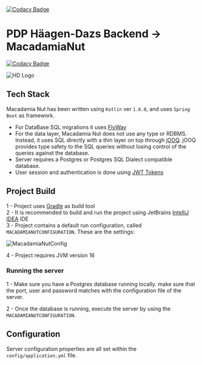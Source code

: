 [![Codacy Badge](https://app.codacy.com/project/badge/Grade/6a61a5a17bc640bab75bac3700f2edba)](https://www.codacy.com/gh/imollm/cidh-back-end/dashboard?utm_source=github.com&amp;utm_medium=referral&amp;utm_content=imollm/cidh-back-end&amp;utm_campaign=Badge_Grade)

# PDP Häagen-Dazs Backend -> MacadamiaNut

[![Codacy Badge](https://api.codacy.com/project/badge/Grade/4a0b7e8eec2f410db2cf72bd203d72cd)](https://app.codacy.com/gh/imollm/cidh-back-end?utm_source=github.com&utm_medium=referral&utm_content=imollm/cidh-back-end&utm_campaign=Badge_Grade_Settings)

![HD Logo](https://i.imgur.com/MaPZD0w.png)

## Tech Stack


Macadamia Nut has been written using `Kotlin` ver `1.6.0`, and uses `Spring Boot` as framework.

- For DataBase SQL migrations it uses [FlyWay](https://flywaydb.org)
- For the data layer, Macadamia Nut does not use any type or RDBMS. Instead, it uses SQL directly with a thin layer on top through [jOOQ](https://www.jooq.org). jOOQ provides type safety to the SQL queries without losing control of the queries against the database.
- Server requires a Postgres or Postgres SQL Dialect compatible database.
- User session and authentication is done using [JWT Tokens](http://jwt.io)

## Project Build

1 - Project uses [Gradle](https://gradle.org) as build tool  
2 - It is recommended to build and run the project using JetBrains [IntelliJ IDEA](https://www.jetbrains.com/idea/) IDE  
3 - Project contains a default run configuration, called `MACADAMIANUTCONFIGURATION`. These are the settings:  

![MacadamiaNutConfig](https://i.imgur.com/YaofAsn.png)

4 - Project requires JVM version 16

### Running the server

1 - Make sure you have a Postgres database running locally. make sure that the port, user and password matches with the configuration file of the server.  

2 - Once the database is running, execute the server by using the `MACADAMIANUTCONFIGURATION`.


## Configuration

Server configuration properties are all set within the `config/application.yml` file.  

